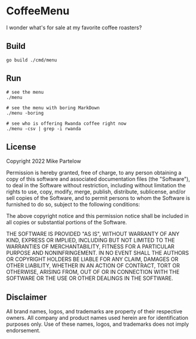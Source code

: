 # CoffeeMenu

I wonder what's for sale at my favorite coffee roasters?

## Build

    go build ./cmd/menu

## Run

    # see the menu
    ./menu

    # see the menu with boring MarkDown
    ./menu -boring

    # see who is offering Rwanda coffee right now
    ./menu -csv | grep -i rwanda

## License

Copyright 2022 Mike Partelow

Permission is hereby granted, free of charge, to any person obtaining a copy of this software and associated documentation files (the "Software"), to deal in the Software without restriction, including without limitation the rights to use, copy, modify, merge, publish, distribute, sublicense, and/or sell copies of the Software, and to permit persons to whom the Software is furnished to do so, subject to the following conditions:

The above copyright notice and this permission notice shall be included in all copies or substantial portions of the Software.

THE SOFTWARE IS PROVIDED "AS IS", WITHOUT WARRANTY OF ANY KIND, EXPRESS OR IMPLIED, INCLUDING BUT NOT LIMITED TO THE WARRANTIES OF MERCHANTABILITY, FITNESS FOR A PARTICULAR PURPOSE AND NONINFRINGEMENT. IN NO EVENT SHALL THE AUTHORS OR COPYRIGHT HOLDERS BE LIABLE FOR ANY CLAIM, DAMAGES OR OTHER LIABILITY, WHETHER IN AN ACTION OF CONTRACT, TORT OR OTHERWISE, ARISING FROM, OUT OF OR IN CONNECTION WITH THE SOFTWARE OR THE USE OR OTHER DEALINGS IN THE SOFTWARE.

## Disclaimer

All brand names, logos, and trademarks are property of their respective owners. All company and product names used herein are for identification purposes only. Use of these names, logos, and trademarks does not imply endorsement.
